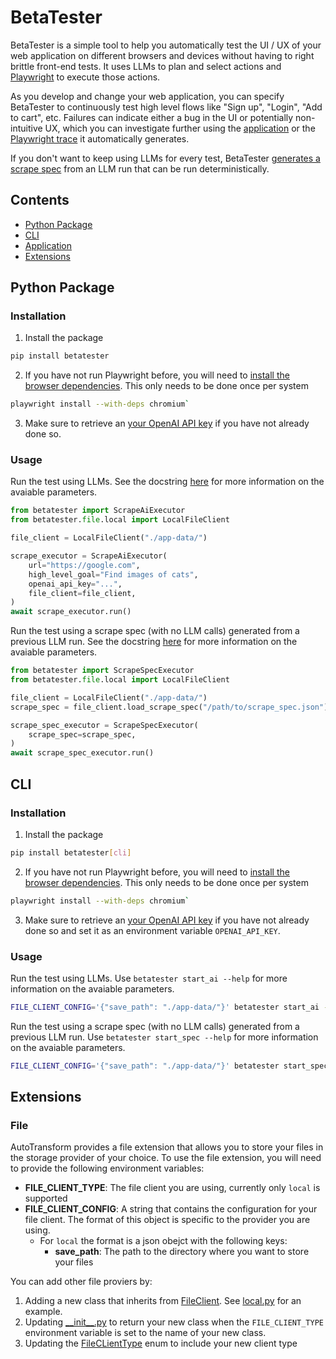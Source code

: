 # BetaTester

BetaTester is a simple tool to help you automatically test the UI / UX of your web application on different browsers and devices without having to right brittle front-end tests. It uses LLMs to plan and select actions and [Playwright](https://playwright.dev/) to execute those actions.

As you develop and change your web application, you can specify BetaTester to continuously test high level flows like "Sign up", "Login", "Add to cart", etc. Failures can indicate either a bug in the UI or potentially non-intuitive UX, which you can investigate further using the [application](#application) or the [Playwright trace](https://playwright.dev/python/docs/trace-viewer-intro) it automatically generates.

If you don't want to keep using LLMs for every test, BetaTester [generates a scrape spec](#usage) from an LLM run that can be run deterministically.

## Contents

- [Python Package](#python-package)
- [CLI](#cli)
- [Application](#application)
- [Extensions](#extensions)

## Python Package

### Installation

1. Install the package

```bash
pip install betatester
```

2. If you have not run Playwright before, you will need to [install the browser dependencies](https://playwright.dev/python/docs/installation#installation). This only needs to be done once per system

```bash
playwright install --with-deps chromium`
```

3. Make sure to retrieve an [your OpenAI API key](https://platform.openai.com/docs/quickstart/account-setup) if you have not already done so.

### Usage

Run the test using LLMs. See the docstring [here](./src/betatester/execution.py#L559) for more information on the avaiable parameters.

```python
from betatester import ScrapeAiExecutor
from betatester.file.local import LocalFileClient

file_client = LocalFileClient("./app-data/")

scrape_executor = ScrapeAiExecutor(
    url="https://google.com",
    high_level_goal="Find images of cats",
    openai_api_key="...",
    file_client=file_client,
)
await scrape_executor.run()
```

Run the test using a scrape spec (with no LLM calls) generated from a previous LLM run. See the docstring [here](./src/betatester/execution.py#L758) for more information on the avaiable parameters.

```python
from betatester import ScrapeSpecExecutor
from betatester.file.local import LocalFileClient

file_client = LocalFileClient("./app-data/")
scrape_spec = file_client.load_scrape_spec("/path/to/scrape_spec.json")

scrape_spec_executor = ScrapeSpecExecutor(
    scrape_spec=scrape_spec,
)
await scrape_spec_executor.run()
```

## CLI

### Installation

1. Install the package

```bash
pip install betatester[cli]
```

2. If you have not run Playwright before, you will need to [install the browser dependencies](https://playwright.dev/python/docs/installation#installation). This only needs to be done once per system

```bash
playwright install --with-deps chromium`
```

3. Make sure to retrieve an [your OpenAI API key](https://platform.openai.com/docs/quickstart/account-setup) if you have not already done so and set it as an environment variable `OPENAI_API_KEY`.

### Usage

Run the test using LLMs. Use `betatester start_ai --help` for more information on the avaiable parameters.

```bash
FILE_CLIENT_CONFIG='{"save_path": "./app-data/"}' betatester start_ai --url "https://google.com" --high-level-goal "Find images of cats" --file-client-type "local"
```

Run the test using a scrape spec (with no LLM calls) generated from a previous LLM run. Use `betatester start_spec --help` for more information on the avaiable parameters.

```bash
FILE_CLIENT_CONFIG='{"save_path": "./app-data/"}' betatester start_spec --scrape-spec-path "/path/to/scrape_spec.json" --file-client-type "local"
```

## Extensions

### File

AutoTransform provides a file extension that allows you to store your files in the storage provider of your choice. To use the file extension, you will need to provide the following environment variables:

- **FILE_CLIENT_TYPE**: The file client you are using, currently only `local` is supported
- **FILE_CLIENT_CONFIG**: A string that contains the configuration for your file client. The format of this object is specific to the provider you are using.
  - For `local` the format is a json obejct with the following keys:
    - **save_path**: The path to the directory where you want to store your files

You can add other file proviers by:

1. Adding a new class that inherits from [FileClient](./src/betatester/betatester_types.py#L252). See [local.py](./src/betatester/file/local.py) for an example.
2. Updating [\_\_init\_\_.py](../backend/betatester/file/__init__.py) to return your new class when the `FILE_CLIENT_TYPE` environment variable is set to the name of your new class.
3. Updating the [FileCLientType](./src/betatester/betatester_types.py#L252) enum to include your new client type
